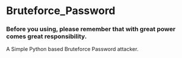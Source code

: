 # Bruteforce_Password

### Before you using, please remember that with great power comes great responsibility. 
A Simple Python based Bruteforce Password attacker.
